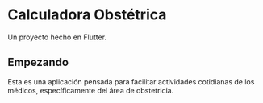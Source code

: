 # Calculadora Obstétrica

Un proyecto hecho en Flutter.

## Empezando

Esta es una aplicación pensada para facilitar actividades cotidianas de los médicos, específicamente del área de obstetricia.